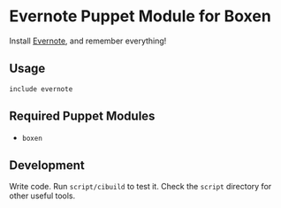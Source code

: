 # Evernote Puppet Module for Boxen

Install [Evernote](http://www.evernote.com), and remember everything!

## Usage

```puppet
include evernote
```

## Required Puppet Modules

* `boxen`

## Development

Write code. Run `script/cibuild` to test it. Check the `script`
directory for other useful tools.

